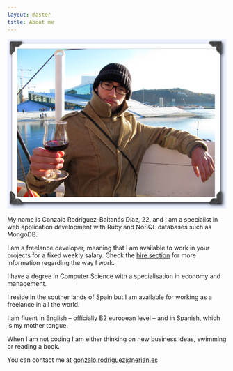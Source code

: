 ```yaml
---
layout: master
title: About me
---            
```


<div style='text-align: center'><img src='/images/avatar2.png'/></div>

My name is Gonzalo Rodríguez-Baltanás Díaz, 22, and I am a specialist in web application development with Ruby and NoSQL databases such as MongoDB.                                     
                                               
I am a freelance developer, meaning that I am available to work in your projects for a fixed weekly salary. Check the <a href='/hireme.html'>hire section</a> for more information regarding the way I work.

I have a degree in Computer Science with a specialisation in economy and management.

I reside in the souther lands of Spain but I am available for working as a freelance in all the world. 

I am fluent in English – officially B2 european level – and in Spanish, which is my mother tongue.

When I am not coding I am either thinking on new business ideas, swimming or reading a book.

You can contact me at <a href="mailto:gonzalo.rodriguez@nerian.es">gonzalo.rodriguez@nerian.es</a>